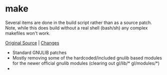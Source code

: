 # make

Several items are done in the build script rather than as a source patch.  Note, while this does build without a real shell (bash/sh) any complex makefiles won't work.

[Original Source](https://savannah.gnu.org/projects/make/) | [Changes](https://github.com/mitchcapper/make/compare/master...win32_enhancements)

- Standard GNULIB patches
- Mostly removing some of the hardcoded/included gnulib based modules for the newer official gnulib modules (clearing out gl/lib/* gl/modules/*)
- 
